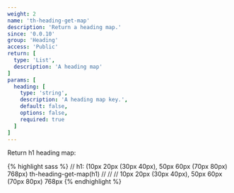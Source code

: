 ```yaml
---
weight: 2
name: 'th-heading-get-map'
description: 'Return a heading map.'
since: '0.0.10'
group: 'Heading'
access: 'Public'
return: [
  type: 'List',
  description: 'A heading map'
]
params: [
  heading: [
    type: 'string',
    description: 'A heading map key.',
    default: false,
    options: false,
    required: true
  ]
]
---
```

Return h1 heading map:

{% highlight sass %}
// h1: (10px 20px (30px 40px), 50px 60px (70px 80px) 768px)
th-heading-get-map(h1)
// // // 10px 20px (30px 40px), 50px 60px (70px 80px) 768px
{% endhighlight %}